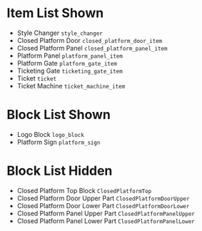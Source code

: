 Item List Shown
=========
* Style Changer
`style_changer`
* Closed Platform Door
`closed_platform_door_item`
* Closed Platform Panel
`closed_platform_panel_item`
* Platform Panel
`platform_panel_item`
* Platform Gate
`platform_gate_item`
* Ticketing Gate
`ticketing_gate_item`
* Ticket
`ticket`
* Ticket Machine
`ticket_machine_item`

Block List Shown
==========
* Logo Block
`logo_block`
* Platform Sign
`platform_sign`

Block List Hidden
==========
* Closed Platform Top Block
`ClosedPlatformTop`
* Closed Platform Door Upper Part
`ClosedPlatformDoorUpper`
* Closed Platform Door Lower Part
`ClosedPlatformDoorLower`
* Closed Platform Panel Upper Part
`ClosedPlatformPanelUpper`
* Closed Platform Panel Lower Part
`ClosedPlatformPanelLower`